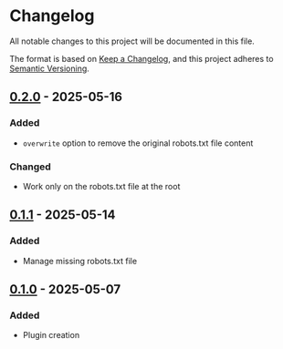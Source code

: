 # Changelog

All notable changes to this project will be documented in this file.

The format is based on [Keep a Changelog](https://keepachangelog.com/en/1.1.0/),
and this project adheres to [Semantic Versioning](https://semver.org/spec/v2.0.0.html).

<!-- markdownlint-configure-file { "MD024": { "siblings_only": true } } -->

## [0.2.0] - 2025-05-16

### Added

- `overwrite` option to remove the original robots.txt file content

### Changed

- Work only on the robots.txt file at the root

## [0.1.1] - 2025-05-14

### Added

- Manage missing robots.txt file

## [0.1.0] - 2025-05-07

### Added

- Plugin creation

[0.2.0]: https://github.com/solution-libre/traefik-plugin-robots-txt/compare/v0.1.1...v0.2.0
[0.1.1]: https://github.com/solution-libre/traefik-plugin-robots-txt/compare/v0.1.0...v0.1.1
[0.1.0]: https://github.com/solution-libre/traefik-plugin-robots-txt/releases/tag/v0.1.0
